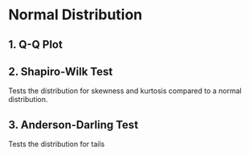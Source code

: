 # Normal Distribution
## 1. Q-Q Plot
## 2. Shapiro-Wilk Test
Tests the distribution for skewness and kurtosis compared to a normal distribution. 
## 3. Anderson-Darling Test
Tests the distribution for tails
